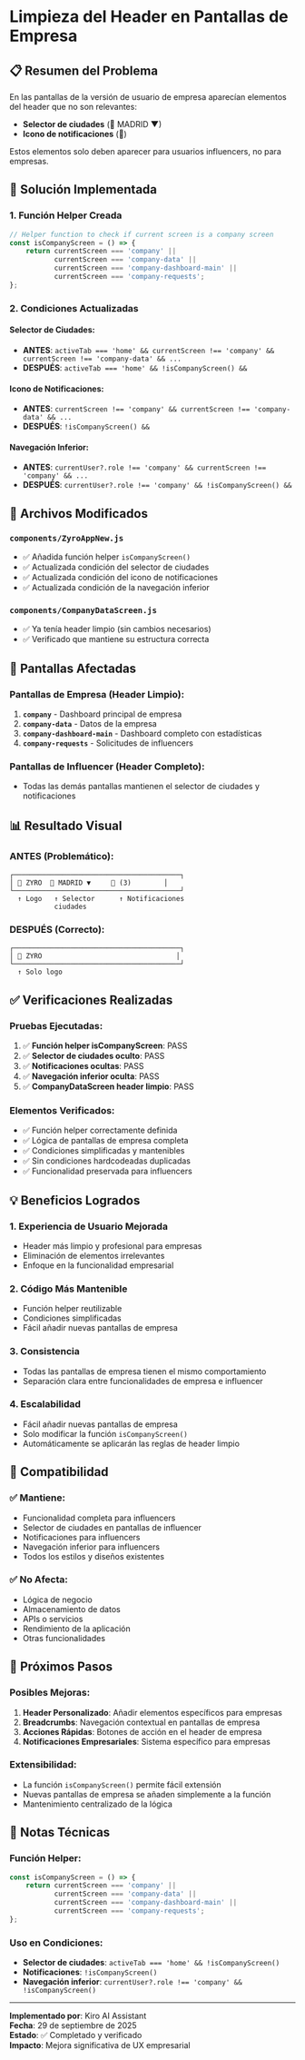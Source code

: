 # Limpieza del Header en Pantallas de Empresa

## 📋 Resumen del Problema
En las pantallas de la versión de usuario de empresa aparecían elementos del header que no son relevantes:
- **Selector de ciudades** (📍 MADRID ▼)
- **Icono de notificaciones** (🔔)

Estos elementos solo deben aparecer para usuarios influencers, no para empresas.

## 🎯 Solución Implementada

### 1. **Función Helper Creada**
```javascript
// Helper function to check if current screen is a company screen
const isCompanyScreen = () => {
    return currentScreen === 'company' || 
           currentScreen === 'company-data' || 
           currentScreen === 'company-dashboard-main' || 
           currentScreen === 'company-requests';
};
```

### 2. **Condiciones Actualizadas**

#### Selector de Ciudades:
- **ANTES**: `activeTab === 'home' && currentScreen !== 'company' && currentScreen !== 'company-data' && ...`
- **DESPUÉS**: `activeTab === 'home' && !isCompanyScreen() &&`

#### Icono de Notificaciones:
- **ANTES**: `currentScreen !== 'company' && currentScreen !== 'company-data' && ...`
- **DESPUÉS**: `!isCompanyScreen() &&`

#### Navegación Inferior:
- **ANTES**: `currentUser?.role !== 'company' && currentScreen !== 'company' && ...`
- **DESPUÉS**: `currentUser?.role !== 'company' && !isCompanyScreen() &&`

## 🔧 Archivos Modificados

### `components/ZyroAppNew.js`
- ✅ Añadida función helper `isCompanyScreen()`
- ✅ Actualizada condición del selector de ciudades
- ✅ Actualizada condición del icono de notificaciones
- ✅ Actualizada condición de la navegación inferior

### `components/CompanyDataScreen.js`
- ✅ Ya tenía header limpio (sin cambios necesarios)
- ✅ Verificado que mantiene su estructura correcta

## 📱 Pantallas Afectadas

### Pantallas de Empresa (Header Limpio):
1. **`company`** - Dashboard principal de empresa
2. **`company-data`** - Datos de la empresa
3. **`company-dashboard-main`** - Dashboard completo con estadísticas
4. **`company-requests`** - Solicitudes de influencers

### Pantallas de Influencer (Header Completo):
- Todas las demás pantallas mantienen el selector de ciudades y notificaciones

## 📊 Resultado Visual

### ANTES (Problemático):
```
┌─────────────────────────────────────────┐
│ 🏢 ZYRO  📍 MADRID ▼     🔔 (3)        │
└─────────────────────────────────────────┘
  ↑ Logo   ↑ Selector      ↑ Notificaciones
           ciudades
```

### DESPUÉS (Correcto):
```
┌─────────────────────────────────────────┐
│ 🏢 ZYRO                                 │
└─────────────────────────────────────────┘
  ↑ Solo logo
```

## ✅ Verificaciones Realizadas

### Pruebas Ejecutadas:
1. ✅ **Función helper isCompanyScreen**: PASS
2. ✅ **Selector de ciudades oculto**: PASS
3. ✅ **Notificaciones ocultas**: PASS
4. ✅ **Navegación inferior oculta**: PASS
5. ✅ **CompanyDataScreen header limpio**: PASS

### Elementos Verificados:
- ✅ Función helper correctamente definida
- ✅ Lógica de pantallas de empresa completa
- ✅ Condiciones simplificadas y mantenibles
- ✅ Sin condiciones hardcodeadas duplicadas
- ✅ Funcionalidad preservada para influencers

## 💡 Beneficios Logrados

### 1. **Experiencia de Usuario Mejorada**
- Header más limpio y profesional para empresas
- Eliminación de elementos irrelevantes
- Enfoque en la funcionalidad empresarial

### 2. **Código Más Mantenible**
- Función helper reutilizable
- Condiciones simplificadas
- Fácil añadir nuevas pantallas de empresa

### 3. **Consistencia**
- Todas las pantallas de empresa tienen el mismo comportamiento
- Separación clara entre funcionalidades de empresa e influencer

### 4. **Escalabilidad**
- Fácil añadir nuevas pantallas de empresa
- Solo modificar la función `isCompanyScreen()`
- Automáticamente se aplicarán las reglas de header limpio

## 🔄 Compatibilidad

### ✅ Mantiene:
- Funcionalidad completa para influencers
- Selector de ciudades en pantallas de influencer
- Notificaciones para influencers
- Navegación inferior para influencers
- Todos los estilos y diseños existentes

### ✅ No Afecta:
- Lógica de negocio
- Almacenamiento de datos
- APIs o servicios
- Rendimiento de la aplicación
- Otras funcionalidades

## 🚀 Próximos Pasos

### Posibles Mejoras:
1. **Header Personalizado**: Añadir elementos específicos para empresas
2. **Breadcrumbs**: Navegación contextual en pantallas de empresa
3. **Acciones Rápidas**: Botones de acción en el header de empresa
4. **Notificaciones Empresariales**: Sistema específico para empresas

### Extensibilidad:
- La función `isCompanyScreen()` permite fácil extensión
- Nuevas pantallas de empresa se añaden simplemente a la función
- Mantenimiento centralizado de la lógica

## 📝 Notas Técnicas

### Función Helper:
```javascript
const isCompanyScreen = () => {
    return currentScreen === 'company' || 
           currentScreen === 'company-data' || 
           currentScreen === 'company-dashboard-main' || 
           currentScreen === 'company-requests';
};
```

### Uso en Condiciones:
- **Selector de ciudades**: `activeTab === 'home' && !isCompanyScreen()`
- **Notificaciones**: `!isCompanyScreen()`
- **Navegación inferior**: `currentUser?.role !== 'company' && !isCompanyScreen()`

---

**Implementado por**: Kiro AI Assistant  
**Fecha**: 29 de septiembre de 2025  
**Estado**: ✅ Completado y verificado  
**Impacto**: Mejora significativa de UX empresarial